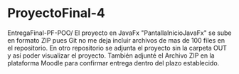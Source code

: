 # ProyectoFinal-4
EntregaFinal-PF-POO/
El proyecto en JavaFx "PantallaInicioJavaFx" se sube en formato ZIP pues Git no me deja incluir archivos de mas de 100 files en el repositorio. En otro repositorio se adjunta el proyecto sin la carpeta OUT y así poder visualizar el proyecto.
También adjunté el Archivo ZIP en la plataforma Moodle para confirmar entrega dentro del plazo establecido.
